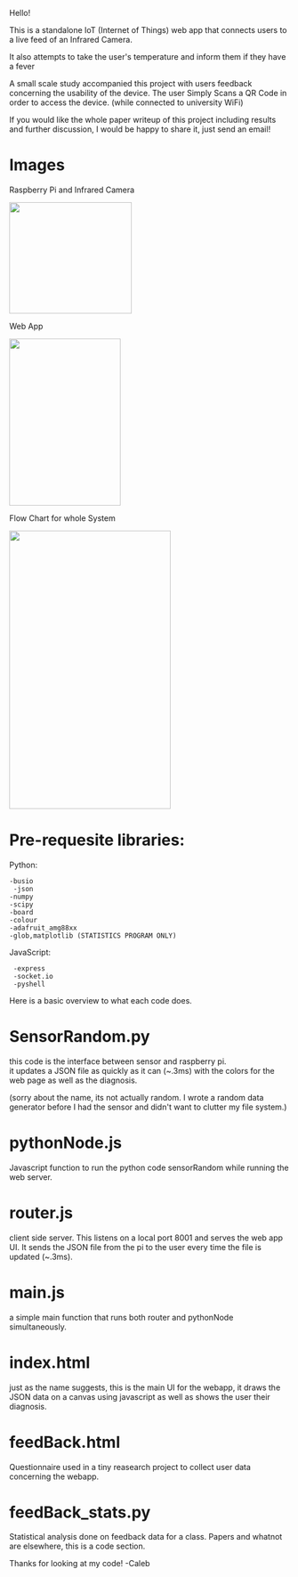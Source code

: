 Hello!


This is a standalone IoT (Internet of Things) web app that connects users to a live feed of an Infrared Camera.


It also attempts to take the user's temperature and inform them if they have a fever


A small scale study accompanied this project with users feedback concerning the usability of the device.
The user Simply Scans a QR Code in order to access the device. (while connected to university WiFi)

If you would like the whole paper writeup of this project including results and further discussion, I would be happy to share it, just send an email!
# Images
Raspberry Pi and Infrared Camera


<img src = "https://github.com/caleb221/Simple-Pi-Fever-Detection-RM402-/blob/master/Img/physicalPic.jpg"   height="200" width="220">


Web App


<img src = "https://github.com/caleb221/Simple-Pi-Fever-Detection-RM402-/blob/master/Img/normalUI.png"   height="300" width="200">


Flow Chart for whole System


<img src = "https://github.com/caleb221/Simple-Pi-Fever-Detection-RM402-/blob/master/Img/SfFC_color.png" height="500" width="290">

# Pre-requesite libraries:
Python:


    -busio
     -json
    -numpy
    -scipy
    -board
    -colour
    -adafruit_amg88xx
    -glob,matplotlib (STATISTICS PROGRAM ONLY)
JavaScript:
  
  
     -express
     -socket.io
     -pyshell
  
  
Here is a basic overview to what each code does.

# SensorRandom.py

this code is the interface between sensor and raspberry pi.    
it updates a JSON file as quickly as it can (~.3ms) with the colors for the web page
as well as the diagnosis. 

(sorry about the name, its not actually random. I wrote a random data generator before I had the sensor and didn't want to clutter my file system.)
# pythonNode.js
Javascript function to run the python code sensorRandom while running the web server.
# router.js
client side server. This listens on a local port 8001 and serves the web app UI. It sends the JSON file from the pi to the user every time the file is updated (~.3ms).
# main.js
a simple main function that runs both router and pythonNode simultaneously.
# index.html
   just as the name suggests, this is the main UI for the webapp, it draws the JSON data on a canvas
   using javascript as well as shows the user their diagnosis.
# feedBack.html
Questionnaire used in a tiny reasearch project to collect user data concerning the webapp.
# feedBack_stats.py 
Statistical analysis done on feedback data for a class. Papers and whatnot are elsewhere, this is a code section.

Thanks for looking at my code!
-Caleb
